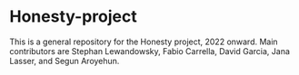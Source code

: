 # Honesty-project

This is a general repository for the Honesty project, 2022 onward. Main contributors are Stephan Lewandowsky, Fabio Carrella, David Garcia, Jana Lasser, and Segun Aroyehun.
